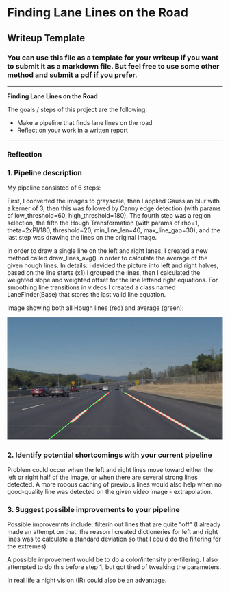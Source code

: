 # **Finding Lane Lines on the Road** 

## Writeup Template

### You can use this file as a template for your writeup if you want to submit it as a markdown file. But feel free to use some other method and submit a pdf if you prefer.

---

**Finding Lane Lines on the Road**

The goals / steps of this project are the following:
* Make a pipeline that finds lane lines on the road
* Reflect on your work in a written report


[//]: # (Image References)

[image1]: ./test_images_output/solidWhiteCurve.png

---

### Reflection

### 1. Pipeline description

My pipeline consisted of 6 steps:

First, I converted the images to grayscale, then I applied Gaussian blur with a kerner of 3, then this was followed by Canny edge detection (with params of low_threshold=60, high_threshold=180). The fourth step was a region selection, the fifth the Hough Transformation (with params of rho=1, theta=2xPI/180, threshold=20, min_line_len=40, max_line_gap=30), and the last step was drawing the lines on the original image.

In order to draw a single line on the left and right lanes, I created a new method called draw_lines_avg() in order to calculate the average of the given hough lines. In details: I devided the picture into left and right halves, based on the line starts (x1) I grouped the lines, then I calculated the weighted slope and weighted offset for the line leftand right equations. For smoothing line transitions in videos I created a class named LaneFinder(Base) that stores the last valid line equation.

Image showing both all Hough lines (red) and average (green): 

![alt text][image1]


### 2. Identify potential shortcomings with your current pipeline

Problem could occur when the left and right lines move toward either the left or right half of the image, or when there are several strong lines detected. A more robous caching of previous lines would also help when no good-quality line was detected on the given video image - extrapolation.

### 3. Suggest possible improvements to your pipeline

Possible improvemnts include: filterin out lines that are quite "off" (I already made an attempt on that: the reason I created dictioneries for left and right lines was to calculate a standard deviation so that I could do the filtering for the extremes)

A possible improvement would be to do a color/intensity pre-filering. I also attempted to do this before step 1, but got tired of tweaking the parameters.

In real life a night vision (IR) could also be an advantage.

